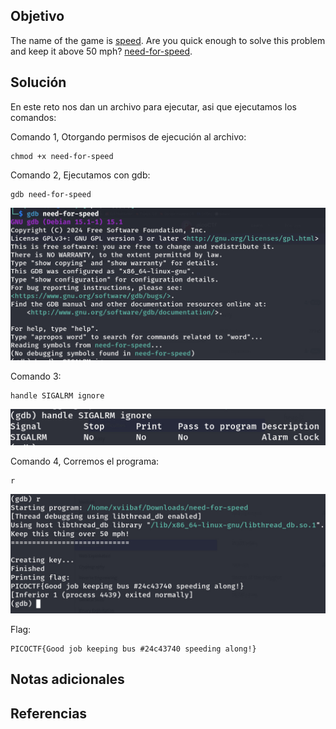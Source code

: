 ## Objetivo
The name of the game is [speed](https://www.youtube.com/watch?v=8piqd2BWeGI). Are you quick enough to solve this problem and keep it above 50 mph? [need-for-speed](https://jupiter.challenges.picoctf.org/static/cd51b2c95be9f3626db6fe6665afb5a3/need-for-speed).
## Solución
En este reto nos dan un archivo para ejecutar, asi que ejecutamos los comandos:

Comando 1, Otorgando permisos de ejecución al archivo:
```
chmod +x need-for-speed
```

Comando 2, Ejecutamos con gdb:
```
gdb need-for-speed
```

![NFS 3](/imagenes/NFS.jpeg)

Comando 3:
```
handle SIGALRM ignore
```

![NFS 3](/imagenes/NFS(1).jpeg)

Comando 4, Corremos el programa:
```
r
```

![NFS 4](/imagenes/NFS(3).jpeg)



Flag:
```
PICOCTF{Good job keeping bus #24c43740 speeding along!}
```
## Notas adicionales
## Referencias